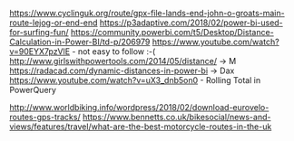 https://www.cyclinguk.org/route/gpx-file-lands-end-john-o-groats-main-route-lejog-or-end-end
https://p3adaptive.com/2018/02/power-bi-used-for-surfing-fun/
https://community.powerbi.com/t5/Desktop/Distance-Calculation-in-Power-BI/td-p/206979
https://www.youtube.com/watch?v=90EYX7pzVlE - not easy to follow :-(
http://www.girlswithpowertools.com/2014/05/distance/ -> M
https://radacad.com/dynamic-distances-in-power-bi -> Dax
https://www.youtube.com/watch?v=uX3_dnb5on0 - Rolling Total in PowerQuery

http://www.worldbiking.info/wordpress/2018/02/download-eurovelo-routes-gps-tracks/
https://www.bennetts.co.uk/bikesocial/news-and-views/features/travel/what-are-the-best-motorcycle-routes-in-the-uk


